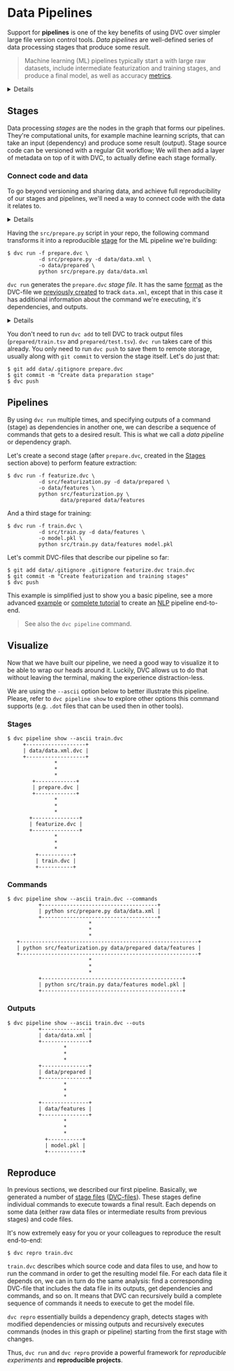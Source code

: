 # Data Pipelines

Support for **pipelines** is one of the key benefits of using DVC over simpler
large file version control tools. _Data pipelines_ are well-defined series of
data processing stages that produce some result.

> Machine learning (ML) pipelines typically start a with large raw datasets,
> include intermediate featurization and training stages, and produce a final
> model, as well as accuracy [metrics](/doc/command-reference/metrics).

<details>

### Expand to prepare the project

If you just followed through the
[versioning](/doc/tutorials/get-started/versioning-basics) page of this
tutorial, you're all set. Otherwise, run these commands to get the project from
Github:

```dvc
$ git clone https://github.com/iterative/example-get-started
$ cd example-get-started
$ git checkout 4-import-data
$ dvc pull
```

</details>

## Stages

Data processing _stages_ are the nodes in the graph that forms our pipelines.
They're computational units, for example machine learning scripts, that can take
an input (dependency) and produce some result (output). Stage source code can be
versioned with a regular Git workflow; We will then add a layer of metadata on
top of it with DVC, to actually define each stage formally.

### Connect code and data

To go beyond versioning and sharing data, and achieve full reproducibility of
our stages and pipelines, we'll need a way to connect code with the data it
relates to.

<details>

### Expand to download example code

Let's first get some code to work with:

```dvc
$ wget https://code.dvc.org/get-started/code.zip
$ unzip code.zip
$ rm -f code.zip
```

Windows doesn't include the `wget` utility by default, but you can use the
browser to download `code.zip`. (Right-click
[this link](https://code.dvc.org/get-started/code.zip) and select
`Save Link As...` (Chrome). Save it into the <abbr>workspace</abbr>.

Your working directory should now look like this:

```dvc
$ tree
.
├── data
│   ├── data.xml
│   └── data.xml.dvc
└── src
    ├── evaluate.py
    ├── featurization.py
    ├── prepare.py
    ├── requirements.txt
    └── train.py
```

Now let's install the requirements. But before we do that, we **strongly**
recommend creating a
[virtual environment](https://packaging.python.org/tutorials/installing-packages/#creating-virtual-environments):

```dvc
$ virtualenv -p python3 .env
$ echo ".env/" >> .gitignore
$ source .env/bin/activate
$ pip install -r src/requirements.txt
```

Optionally, save the progress with Git:

```dvc
$ git add .
$ git commit -m "Add source code files to repo"
```

</details>

Having the `src/prepare.py` script in your repo, the following command
transforms it into a reproducible [stage](/doc/command-reference/run) for the ML
pipeline we're building:

```dvc
$ dvc run -f prepare.dvc \
          -d src/prepare.py -d data/data.xml \
          -o data/prepared \
          python src/prepare.py data/data.xml
```

`dvc run` generates the `prepare.dvc` _stage file_. It has the same
[format](/doc/user-guide/dvc-file-format) as the DVC-file we
[previously created](/doc/tutorials/get-started/versioning-basics#start-tracking-data)
to track `data.xml`, except that in this case it has additional information
about the command we're executing, it's <abbr>dependencies</abbr>, and
<abbr>outputs</abbr>.

<details>

### Expand to learn more about what just happened

This is how the result should look like now:

```diff
    .
    ├── data
    │   ├── data.xml
    │   ├── data.xml.dvc
+   │   └── prepared
+   │       ├── test.tsv
+   │       └── train.tsv
+   ├── prepare.dvc
    └── src
        ├── evaluate.py
        ├── featurization.py
        ├── prepare.py
        ├── requirements.txt
        └── train.py
```

This is how `prepare.dvc` looks like:

```yaml
cmd: python src/prepare.py data/data.xml
deps:
  - md5: b4801c88a83f3bf5024c19a942993a48
    path: src/prepare.py
  - md5: a304afb96060aad90176268345e10355
    path: data/data.xml
md5: c3a73109be6c186b9d72e714bcedaddb
outs:
  - cache: true
    md5: 6836f797f3924fb46fcfd6b9f6aa6416.dir
    metric: false
    path: data/prepared
wdir: .
```

The command options used above mean the following, for this particular example:

`-f prepare.dvc` specifies a name for the stage file (DVC-file). It's optional
but we recommend using it to make your project structure more readable.

`-d src/prepare.py` and `-d data/data.xml` mean that the stage depends on these
files to produce a result. When you run `dvc repro` next time (see
[Reproduce](#reproduce) section below) DVC will check these dependencies to
decide whether this stage is up to date or whether it should be executed again,
to regenerate its outputs.

`-o data/prepared` specifies an output directory, where the processed data will
be put in. The script creates two files in it – that will be used later to
generate features, train and evaluate the model.

The last line, `python src/prepare.py data/data.xml`, is the command to run in
this stage, and it's saved to the stage file as shown above.

Hopefully, `dvc run` (and `dvc repro`) will become intuitive after completing
this part of the tutorial! You can always refer to the the command references
for more details on their behavior and options.

</details>

You don't need to run `dvc add` to tell DVC to track output files
(`prepared/train.tsv` and `prepared/test.tsv`). `dvc run` takes care of this
already. You only need to run `dvc push` to save them to remote storage, usually
along with `git commit` to version the stage itself. Let's do just that:

```dvc
$ git add data/.gitignore prepare.dvc
$ git commit -m "Create data preparation stage"
$ dvc push
```

## Pipelines

By using `dvc run` multiple times, and specifying outputs of a command (stage)
as dependencies in another one, we can describe a sequence of commands that gets
to a desired result. This is what we call a _data pipeline_ or dependency graph.

Let's create a second stage (after `prepare.dvc`, created in the
[Stages](#stages) section above) to perform feature extraction:

```dvc
$ dvc run -f featurize.dvc \
          -d src/featurization.py -d data/prepared \
          -o data/features \
          python src/featurization.py \
                 data/prepared data/features
```

And a third stage for training:

```dvc
$ dvc run -f train.dvc \
          -d src/train.py -d data/features \
          -o model.pkl \
          python src/train.py data/features model.pkl
```

Let's commit DVC-files that describe our pipeline so far:

```dvc
$ git add data/.gitignore .gitignore featurize.dvc train.dvc
$ git commit -m "Create featurization and training stages"
$ dvc push
```

This example is simplified just to show you a basic pipeline, see a more
advanced [example](/doc/tutorials/pipelines) or
[complete tutorial](/doc/tutorials/pipelines) to create an
[NLP](https://en.wikipedia.org/wiki/Natural_language_processing) pipeline
end-to-end.

> See also the `dvc pipeline` command.

## Visualize

Now that we have built our pipeline, we need a good way to visualize it to be
able to wrap our heads around it. Luckily, DVC allows us to do that without
leaving the terminal, making the experience distraction-less.

We are using the `--ascii` option below to better illustrate this pipeline.
Please, refer to `dvc pipeline show` to explore other options this command
supports (e.g. `.dot` files that can be used then in other tools).

### Stages

```dvc
$ dvc pipeline show --ascii train.dvc
     +-------------------+
     | data/data.xml.dvc |
     +-------------------+
               *
               *
               *
        +-------------+
        | prepare.dvc |
        +-------------+
               *
               *
               *
       +---------------+
       | featurize.dvc |
       +---------------+
               *
               *
               *
         +-----------+
         | train.dvc |
         +-----------+
```

### Commands

```dvc
$ dvc pipeline show --ascii train.dvc --commands
          +-------------------------------------+
          | python src/prepare.py data/data.xml |
          +-------------------------------------+
                          *
                          *
                          *
   +---------------------------------------------------------+
   | python src/featurization.py data/prepared data/features |
   +---------------------------------------------------------+
                          *
                          *
                          *
          +---------------------------------------------+
          | python src/train.py data/features model.pkl |
          +---------------------------------------------+
```

### Outputs

```dvc
$ dvc pipeline show --ascii train.dvc --outs
          +---------------+
          | data/data.xml |
          +---------------+
                  *
                  *
                  *
          +---------------+
          | data/prepared |
          +---------------+
                  *
                  *
                  *
          +---------------+
          | data/features |
          +---------------+
                  *
                  *
                  *
            +-----------+
            | model.pkl |
            +-----------+
```

## Reproduce

In previous sections, we described our first pipeline. Basically, we generated a
number of [stage files](/doc/command-reference/run)
([DVC-files](/doc/user-guide/dvc-file-format)). These stages define individual
commands to execute towards a final result. Each depends on some data (either
raw data files or intermediate results from previous stages) and code files.

It's now extremely easy for you or your colleagues to reproduce the result
end-to-end:

```dvc
$ dvc repro train.dvc
```

`train.dvc` describes which source code and data files to use, and how to run
the command in order to get the resulting model file. For each data file it
depends on, we can in turn do the same analysis: find a corresponding DVC-file
that includes the data file in its outputs, get dependencies and commands, and
so on. It means that DVC can recursively build a complete sequence of commands
it needs to execute to get the model file.

`dvc repro` essentially builds a dependency graph, detects stages with modified
dependencies or missing outputs and recursively executes commands (nodes in this
graph or pipeline) starting from the first stage with changes.

Thus, `dvc run` and `dvc repro` provide a powerful framework for _reproducible
experiments_ and **reproducible <abbr>projects</abbr>**.
